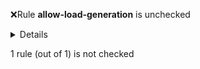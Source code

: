 :x:Rule **allow-load-generation** is unchecked
<p><details><summary>Details</summary>spec must have podSelector entry (illegal-netpol.yaml, line 4)
</details></p>

1 rule (out of 1) is not checked
